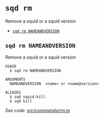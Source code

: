 `sqd rm`
========

Remove a squid or a squid version

* [`sqd rm NAMEANDVERSION`](#sqd-rm-nameandversion)

## `sqd rm NAMEANDVERSION`

Remove a squid or a squid version

```
USAGE
  $ sqd rm NAMEANDVERSION

ARGUMENTS
  NAMEANDVERSION  <name> or <name@version>

ALIASES
  $ sqd squid:kill
  $ sqd kill
```

_See code: [src/commands/rm.ts](https://github.com/subsquid/squid-cli/tree/master/src/commands/rm.ts)_
